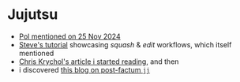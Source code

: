 # Jujutsu

- [Pol mentioned on 25 Nov 2024](https://teams.microsoft.com/l/message/19:56cc874928074ddab4ca0bfd79820f75@thread.v2/1727276315394?context=%7B%22contextType%22%3A%22chat%22%7D)
- [Steve's tutorial](https://steveklabnik.github.io/jujutsu-tutorial/) showcasing *squash* & *edit* workflows, which itself mentioned
- [Chris Krychol's article i started reading](https://v5.chriskrycho.com/essays/jj-init/#fnref8), and then
- i discovered [this blog on post-factum `jj`](https://reasonablypolymorphic.com/blog/jj-strategy/index.html)
